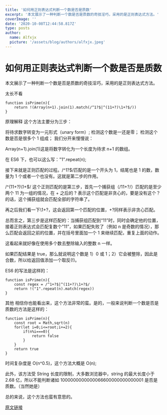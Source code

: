 ```yaml
---
title: '如何用正则表达式判断一个数是否是质数'
excerpt: '本文展示了一种判断一个数是否是质数的奇技淫巧，采用的是正则表达式方法。'
coverImage: ''
date: '2020-10-08T12:44:58.817Z'
type: posts
author:
  name: Alfxjx
  picture: '/assets/blog/authors/alfxjx.jpeg'
---
```


# 如何用正则表达式判断一个数是否是质数

本文展示了一种判断一个数是否是质数的奇技淫巧，采用的是正则表达式方法。

太长不看

```
function isPrime(n){
    return !(Array(n+1).join(1).match(/^1?$|^(11+?)\1+?$/))
}
```

原理解释
这个方法主要分为三步：

将待求数字转变为一元形式（unary form）;
检测这个数是一还是零；
检测这个数是否是很多个 1 组成；
我们分开来慢慢说：

Array(n+1).join(1)这是将数字转化为一个长度为待求 n+1 的数组。

在 ES6 下，也可以这么写："1".repeat(n);

接下来就是正则匹配的过程。/^1?$/匹配的是一个开头为 1，结尾也是 1 的数，数量为 1 个或者一个也没有。这就是第二步的作用。

/^(11+?)\1+$/ 这个正则匹配的是第三步，首先一个捕获组（/11+?/）匹配的是至少两个 11 为一组的情况，在 + 之后的 ? 表示这个匹配是非贪心的，要是没有这个？的话，这个捕获组就会匹配全部的字符串了。

再之后我们看一下\1+?，这会返回第一个匹配的位置，+?同样表示非贪心匹配。

总而言之，第三步是这样匹配的：当捕获组匹配到“11”时，同时会确定他的位置，接着正则表达式会匹配复数个”11”，如果匹配失败了（例如 n 是奇数的情况），那么匹配会返回之前的位置，并在括号里面加一个 1 来继续匹配，重复上面的动作。

这看起来就好像在使用多个数去整除输入的整数 n 一样。

如果匹配结果是 true，那么就说明这个数是 1）0 或 1；2）它会被整除，因此是合数，所以给返回值添加一个取反(!)。

ES6 的写法是这样的：

```
function isPrime(n){
    const regex = /^1+?$|^(11+?)\1+?$/
    return !("1".repeat(n).match(regex))
}
```

其他
相信你也能看出来，这个方法非常的蛮。是的，一般来说判断一个数是否是质数的方法是这样的：

```
function isPrime(n){
    const root = Math,sqrt(n)
    for(let i=0;i<=root;i+=2){
        if(n%i===0){
            return false
        }
    }
    return true
}
```

时间复杂度是 O(n^0.5)，这个方法大概是 O(n);

此外，该方法受 String 长度的限制，大多数浏览器中，string 的最大长度小于 2.68 亿，所以不能判断诸如 1000000000000066600000000000001 是否是质数。（当然她是）

总的来说，这个方法也蛮有意思的。

[原文链接](https://medium.com/m/global-identity?redirectUrl=https%3A%2F%2Fitnext.io%2Fa-wild-way-to-check-if-a-number-is-prime-using-a-regular-expression-4edfb725f895)
